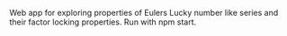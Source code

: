 Web app for exploring properties of Eulers Lucky number like series and their factor locking properties. Run with npm start.
